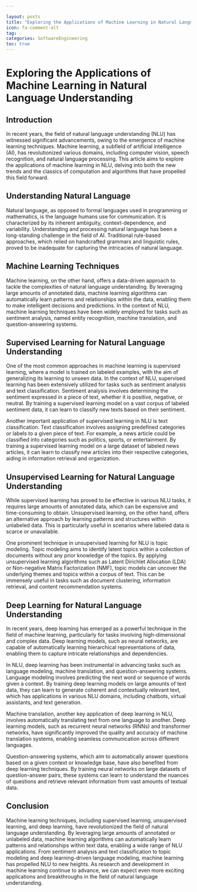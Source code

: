 ```yaml
---

layout: posts
title: "Exploring the Applications of Machine Learning in Natural Language Understanding"
icon: fa-comment-alt
tag:      
categories: SoftwareEngineering
toc: true
---
```




# Exploring the Applications of Machine Learning in Natural Language Understanding

## Introduction

In recent years, the field of natural language understanding (NLU) has witnessed significant advancements, owing to the emergence of machine learning techniques. Machine learning, a subfield of artificial intelligence (AI), has revolutionized various domains, including computer vision, speech recognition, and natural language processing. This article aims to explore the applications of machine learning in NLU, delving into both the new trends and the classics of computation and algorithms that have propelled this field forward.

## Understanding Natural Language

Natural language, as opposed to formal languages used in programming or mathematics, is the language humans use for communication. It is characterized by its inherent ambiguity, context-dependence, and variability. Understanding and processing natural language has been a long-standing challenge in the field of AI. Traditional rule-based approaches, which relied on handcrafted grammars and linguistic rules, proved to be inadequate for capturing the intricacies of natural language.

## Machine Learning Techniques

Machine learning, on the other hand, offers a data-driven approach to tackle the complexities of natural language understanding. By leveraging large amounts of annotated data, machine learning algorithms can automatically learn patterns and relationships within the data, enabling them to make intelligent decisions and predictions. In the context of NLU, machine learning techniques have been widely employed for tasks such as sentiment analysis, named entity recognition, machine translation, and question-answering systems.

## Supervised Learning for Natural Language Understanding

One of the most common approaches in machine learning is supervised learning, where a model is trained on labeled examples, with the aim of generalizing its learning to unseen data. In the context of NLU, supervised learning has been extensively utilized for tasks such as sentiment analysis and text classification. Sentiment analysis involves determining the sentiment expressed in a piece of text, whether it is positive, negative, or neutral. By training a supervised learning model on a vast corpus of labeled sentiment data, it can learn to classify new texts based on their sentiment.

Another important application of supervised learning in NLU is text classification. Text classification involves assigning predefined categories or labels to a given piece of text. For example, a news article could be classified into categories such as politics, sports, or entertainment. By training a supervised learning model on a large dataset of labeled news articles, it can learn to classify new articles into their respective categories, aiding in information retrieval and organization.

## Unsupervised Learning for Natural Language Understanding

While supervised learning has proved to be effective in various NLU tasks, it requires large amounts of annotated data, which can be expensive and time-consuming to obtain. Unsupervised learning, on the other hand, offers an alternative approach by learning patterns and structures within unlabeled data. This is particularly useful in scenarios where labeled data is scarce or unavailable.

One prominent technique in unsupervised learning for NLU is topic modeling. Topic modeling aims to identify latent topics within a collection of documents without any prior knowledge of the topics. By applying unsupervised learning algorithms such as Latent Dirichlet Allocation (LDA) or Non-negative Matrix Factorization (NMF), topic models can uncover the underlying themes and topics within a corpus of text. This can be immensely useful in tasks such as document clustering, information retrieval, and content recommendation systems.

## Deep Learning for Natural Language Understanding

In recent years, deep learning has emerged as a powerful technique in the field of machine learning, particularly for tasks involving high-dimensional and complex data. Deep learning models, such as neural networks, are capable of automatically learning hierarchical representations of data, enabling them to capture intricate relationships and dependencies.

In NLU, deep learning has been instrumental in advancing tasks such as language modeling, machine translation, and question-answering systems. Language modeling involves predicting the next word or sequence of words given a context. By training deep learning models on large amounts of text data, they can learn to generate coherent and contextually relevant text, which has applications in various NLU domains, including chatbots, virtual assistants, and text generation.

Machine translation, another key application of deep learning in NLU, involves automatically translating text from one language to another. Deep learning models, such as recurrent neural networks (RNNs) and transformer networks, have significantly improved the quality and accuracy of machine translation systems, enabling seamless communication across different languages.

Question-answering systems, which aim to automatically answer questions based on a given context or knowledge base, have also benefited from deep learning techniques. By training neural networks on large datasets of question-answer pairs, these systems can learn to understand the nuances of questions and retrieve relevant information from vast amounts of textual data.

## Conclusion

Machine learning techniques, including supervised learning, unsupervised learning, and deep learning, have revolutionized the field of natural language understanding. By leveraging large amounts of annotated or unlabeled data, machine learning algorithms can automatically learn patterns and relationships within text data, enabling a wide range of NLU applications. From sentiment analysis and text classification to topic modeling and deep learning-driven language modeling, machine learning has propelled NLU to new heights. As research and development in machine learning continue to advance, we can expect even more exciting applications and breakthroughs in the field of natural language understanding.
